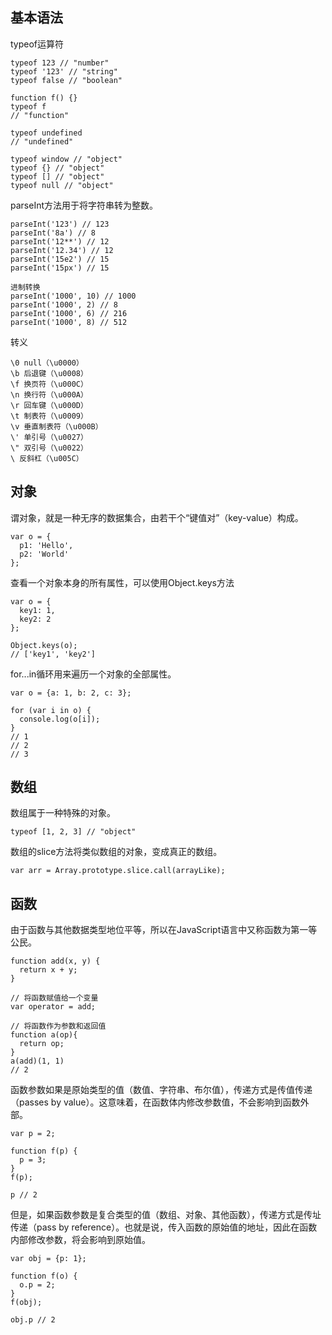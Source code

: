 ## 基本语法
typeof运算符

```
typeof 123 // "number"
typeof '123' // "string"
typeof false // "boolean"

function f() {}
typeof f
// "function"

typeof undefined
// "undefined"

typeof window // "object"
typeof {} // "object"
typeof [] // "object"
typeof null // "object"
```
parseInt方法用于将字符串转为整数。

```
parseInt('123') // 123
parseInt('8a') // 8
parseInt('12**') // 12
parseInt('12.34') // 12
parseInt('15e2') // 15
parseInt('15px') // 15

进制转换
parseInt('1000', 10) // 1000
parseInt('1000', 2) // 8
parseInt('1000', 6) // 216
parseInt('1000', 8) // 512
```
转义

```
\0 null（\u0000）
\b 后退键（\u0008）
\f 换页符（\u000C）
\n 换行符（\u000A）
\r 回车键（\u000D）
\t 制表符（\u0009）
\v 垂直制表符（\u000B）
\' 单引号（\u0027）
\" 双引号（\u0022）
\ 反斜杠（\u005C）

```
## 对象
谓对象，就是一种无序的数据集合，由若干个“键值对”（key-value）构成。

```
var o = {
  p1: 'Hello',
  p2: 'World'
};
```

查看一个对象本身的所有属性，可以使用Object.keys方法
```
var o = {
  key1: 1,
  key2: 2
};

Object.keys(o);
// ['key1', 'key2']
```

for...in循环用来遍历一个对象的全部属性。

```
var o = {a: 1, b: 2, c: 3};

for (var i in o) {
  console.log(o[i]);
}
// 1
// 2
// 3
```

## 数组

数组属于一种特殊的对象。

```
typeof [1, 2, 3] // "object"
```

数组的slice方法将类似数组的对象，变成真正的数组。
```
var arr = Array.prototype.slice.call(arrayLike);
```
## 函数
由于函数与其他数据类型地位平等，所以在JavaScript语言中又称函数为第一等公民。

```
function add(x, y) {
  return x + y;
}

// 将函数赋值给一个变量
var operator = add;

// 将函数作为参数和返回值
function a(op){
  return op;
}
a(add)(1, 1)
// 2
```
函数参数如果是原始类型的值（数值、字符串、布尔值），传递方式是传值传递（passes by value）。这意味着，在函数体内修改参数值，不会影响到函数外部。

```
var p = 2;

function f(p) {
  p = 3;
}
f(p);

p // 2
```
但是，如果函数参数是复合类型的值（数组、对象、其他函数），传递方式是传址传递（pass by reference）。也就是说，传入函数的原始值的地址，因此在函数内部修改参数，将会影响到原始值。

```
var obj = {p: 1};

function f(o) {
  o.p = 2;
}
f(obj);

obj.p // 2
```
